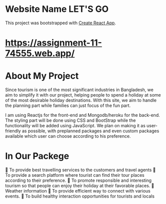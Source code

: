 # Website Name LET'S GO

This project was bootstrapped with [Create React App](https://github.com/facebook/create-react-app).
# https://assignment-11-74555.web.app/

# About My Project
Since tourism is one of the most significant industries in Bangladesh, we aim to simplify it with our project, helping people to spend a holiday at some of the most desirable holiday destinations. With this site, we aim to handle the planning part while families can just focus of the fun part.

I am using Reactjs for the front-end and Mongodb/heroku for the back-end. The styling part will be done using CSS and BootStrap while the functionality will be added using JavaScript. We plan on making it as user-friendly as possible, with preplanned packages and even custom packages available which user can choose according to his preference.

# In Our Packege

📗 To provide best travelling services to the customers and travel agents
📗 To provide a search platform where tourist can find their tour places according to their preference.
📗 To promote responsible and interesting tourism so that people can enjoy their holiday at their favorable places.
📗 Weather information
📗 To provide efficient way to connect with various events.
📗 To build healthy interaction opportunities for tourists and locals
